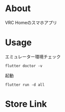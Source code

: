 # About
VRC Homeのスマホアプリ

# Usage
エミュレーター環境チェック

`flutter doctor -v`

起動

`flutter run -d all`

# Store Link
